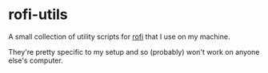 # rofi-utils

A small collection of utility scripts for [rofi] that I use on my machine.

They're pretty specific to my setup and so (probably) won't work on anyone else's computer.

[rofi]: https://github.com/davatorium/rofi

